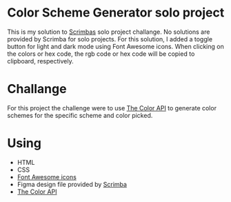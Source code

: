 # Color Scheme Generator solo project
This is my solution to [Scrimbas](https://scrimba.com/allcourses) solo project challange. No solutions are provided by Scrimba for solo projects. For this solution, I added a toggle button for light and dark mode using Font Awesome icons. When clicking on the colors or hex code, the rgb code or hex code will be copied to clipboard, respectively. 

# Challange
For this project the challenge were to use [The Color API](https://www.thecolorapi.com/) to generate color schemes for the specific scheme and color picked. 

# Using
* HTML
* CSS
* [Font Awesome icons](https://fontawesome.com/icons)
* Figma design file provided by [Scrimba](https://scrimba.com/allcourses)
* [The Color API](https://www.thecolorapi.com/)
